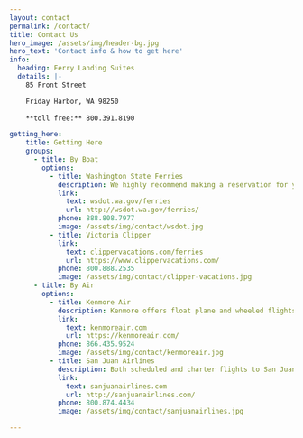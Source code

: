 ```yaml
---
layout: contact
permalink: /contact/
title: Contact Us
hero_image: /assets/img/header-bg.jpg
hero_text: 'Contact info & how to get here'
info:
  heading: Ferry Landing Suites
  details: |-
    85 Front Street

    Friday Harbor, WA 98250
    
    **toll free:** 800.391.8190

getting_here:
    title: Getting Here
    groups:
      - title: By Boat
        options:
          - title: Washington State Ferries
            description: We highly recommend making a reservation for your car on the ferry, both directions, especially in summer season!
            link:
              text: wsdot.wa.gov/ferries
              url: http://wsdot.wa.gov/ferries/
            phone: 888.808.7977
            image: /assets/img/contact/wsdot.jpg
          - title: Victoria Clipper
            link:
              text: clippervacations.com/ferries
              url: https://www.clippervacations.com/
            phone: 800.888.2535
            image: /assets/img/contact/clipper-vacations.jpg
      - title: By Air
        options:
          - title: Kenmore Air
            description: Kenmore offers float plane and wheeled flights into Friday Harbor. You can walk from the floatplane dock to Ferry Landing Suites.
            link:
              text: kenmoreair.com
              url: https://kenmoreair.com/
            phone: 866.435.9524
            image: /assets/img/contact/kenmoreair.jpg
          - title: San Juan Airlines
            description: Both scheduled and charter flights to San Juan Island.
            link:
              text: sanjuanairlines.com
              url: http://sanjuanairlines.com/
            phone: 800.874.4434
            image: /assets/img/contact/sanjuanairlines.jpg

---
```

